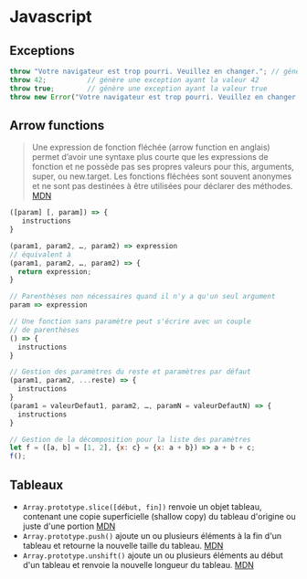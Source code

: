 # Javascript

## Exceptions

```javascript
throw "Votre navigateur est trop pourri. Veuillez en changer."; // génère une exception étant une chaîne de caractères
throw 42;          // génère une exception ayant la valeur 42
throw true;        // génère une exception ayant la valeur true
throw new Error("Votre navigateur est trop pourri. Veuillez en changer.");  // génère un objet Error avec le message "Obligatoire"
```

## Arrow functions

> Une expression de fonction fléchée (arrow function en anglais) permet d’avoir une syntaxe plus courte que les expressions de fonction et ne possède pas ses propres valeurs pour this, arguments, super, ou new.target. Les fonctions fléchées sont souvent anonymes et ne sont pas destinées à être utilisées pour déclarer des méthodes. [MDN](https://developer.mozilla.org/fr/docs/Web/JavaScript/Reference/Fonctions/Fonctions_fl%C3%A9ch%C3%A9es)

```js
([param] [, param]) => {
   instructions
}
```
```js
(param1, param2, …, param2) => expression
// équivalent à 
(param1, param2, …, param2) => {
  return expression;
}
```
```js
// Parenthèses non nécessaires quand il n'y a qu'un seul argument
param => expression
```
```js
// Une fonction sans paramètre peut s'écrire avec un couple 
// de parenthèses
() => {
  instructions
}
```
```js
// Gestion des paramètres du reste et paramètres par défaut
(param1, param2, ...reste) => {
  instructions
}
(param1 = valeurDefaut1, param2, …, paramN = valeurDefautN) => { 
  instructions
}
```
```js
// Gestion de la décomposition pour la liste des paramètres
let f = ([a, b] = [1, 2], {x: c} = {x: a + b}) => a + b + c;
f();
```

## Tableaux

* `Array.prototype.slice([début, fin])` renvoie un objet tableau, contenant une copie superficielle (shallow copy) du tableau d'origine ou juste d'une portion [MDN](https://developer.mozilla.org/fr/docs/Web/JavaScript/Reference/Objets_globaux/Array/slice)
* `Array.prototype.push()` ajoute un ou plusieurs éléments à la fin d'un tableau et retourne la nouvelle taille du tableau. [MDN](https://developer.mozilla.org/fr/docs/Web/JavaScript/Reference/Objets_globaux/Array/push)
* `Array.prototype.unshift()` ajoute un ou plusieurs éléments au début d'un tableau et renvoie la nouvelle longueur du tableau. [MDN](https://developer.mozilla.org/fr/docs/Web/JavaScript/Reference/Objets_globaux/Array/unshift)